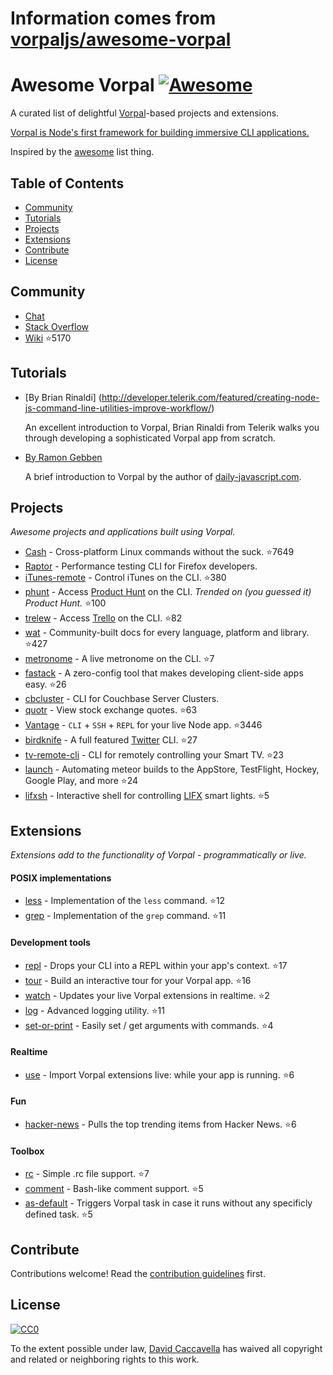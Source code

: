 # Information comes from [vorpaljs/awesome-vorpal](https://github.com/vorpaljs/awesome-vorpal)
# Awesome Vorpal [![Awesome](https://cdn.rawgit.com/sindresorhus/awesome/d7305f38d29fed78fa85652e3a63e154dd8e8829/media/badge.svg)](https://github.com/sindresorhus/awesome)

A curated list of delightful [Vorpal](https://github.com/dthree/vorpal)-based projects and extensions.

[Vorpal is Node's first framework for building immersive CLI applications.](https://github.com/dthree/vorpal)

Inspired by the [awesome](https://github.com/sindresorhus/awesome) list thing.

## Table of Contents

- [Community](#community)
- [Tutorials](#tutorials)
- [Projects](#projects)
- [Extensions](#extensions)
- [Contribute](#contribute)
- [License](#license)

## Community

- [Chat](https://gitter.im/dthree/vorpal)
- [Stack Overflow](http://stackoverflow.com/questions/tagged/vorpal.js)
- [Wiki](https://github.com/dthree/vorpal/wiki) :star:5170

## Tutorials

- [By Brian Rinaldi] (http://developer.telerik.com/featured/creating-node-js-command-line-utilities-improve-workflow/)

  An excellent introduction to Vorpal, Brian Rinaldi from Telerik walks you through developing a sophisticated Vorpal app from scratch.

- [By Ramon Gebben](http://daily-javascript.com/articles/vorpal/)

  A brief introduction to Vorpal by the author of [daily-javascript.com](daily-javascript.com).

## Projects

*Awesome projects and applications built using Vorpal.*

- [Cash](https://github.com/dthree/cash) - Cross-platform Linux commands without the suck. :star:7649
- [Raptor](https://developer.mozilla.org/en-US/Firefox_OS/Automated_testing/Raptor) - Performance testing CLI for Firefox developers.
- [iTunes-remote](https://github.com/mischah/itunes-remote/) - Control iTunes on the CLI. :star:380
- [phunt](https://github.com/Kristories/phunt) - Access [Product Hunt](https://www.producthunt.com/) on the CLI. *Trended on (you guessed it) Product Hunt.* :star:100
- [trelew](https://github.com/websitesfortrello/trelew) - Access [Trello](https://trello.com/) on the CLI. :star:82
- [wat](https://github.com/dthree/wat) - Community-built docs for every language, platform and library. :star:427
- [metronome](https://github.com/AljoschaMeyer/metronome-cli) - A live metronome on the CLI. :star:7
- [fastack](https://github.com/fastack/cli) - A zero-config tool that makes developing client-side apps easy. :star:26
- [cbcluster](https://www.npmjs.com/package/cbcluster) - CLI for Couchbase Server Clusters.
- [quotr](https://github.com/andrerpena/quotr) - View stock exchange quotes. :star:63
- [Vantage](https://github.com/dthree/vantage) - `CLI` + `SSH` + `REPL` for your live Node app. :star:3446
- [birdknife](https://github.com/vanita5/birdknife) - A full featured [Twitter](https://twitter.com/) CLI. :star:27
- [tv-remote-cli](https://github.com/Glavin001/tv-remote-cli) - CLI for remotely controlling your Smart TV. :star:23
- [launch](https://github.com/NewSpring/meteor-launch) - Automating meteor builds to the AppStore, TestFlight, Hockey, Google Play, and more :star:24
- [lifxsh](https://github.com/ristomatti/lifxsh) - Interactive shell for controlling [LIFX](http://www.lifx.com) smart lights. :star:5

## Extensions

*Extensions add to the functionality of Vorpal - programmatically or live.*

#### POSIX implementations

- [less](https://github.com/vorpaljs/vorpal-less) - Implementation of the `less` command. :star:12
- [grep](https://github.com/vorpaljs/vorpal-grep) - Implementation of the `grep` command. :star:11

#### Development tools

- [repl](https://github.com/vorpaljs/vorpal-repl) - Drops your CLI into a REPL within your app's context. :star:17
- [tour](https://github.com/vorpaljs/vorpal-tour) - Build an interactive tour for your Vorpal app. :star:16
- [watch](https://github.com/vantagejs/vantage-watch) - Updates your live Vorpal extensions in realtime. :star:2
- [log](https://github.com/AljoschaMeyer/vorpal-log) - Advanced logging utility. :star:11
- [set-or-print](https://github.com/AljoschaMeyer/vorpal-setorprint) - Easily set / get arguments with commands. :star:4

#### Realtime

- [use](https://github.com/vorpaljs/vorpal-use) - Import Vorpal extensions live: while your app is running. :star:6

#### Fun

- [hacker-news](https://github.com/vorpaljs/vorpal-hacker-news) - Pulls the top trending items from Hacker News. :star:6

#### Toolbox
- [rc](https://github.com/subk/vorpal-rc) - Simple .rc file support. :star:7
- [comment](https://github.com/subk/vorpal-comment) - Bash-like comment support. :star:5
- [as-default](https://github.com/ialpert/vorpal-as-default) - Triggers Vorpal task in case it runs without any specificly defined task. :star:5

## Contribute

Contributions welcome! Read the [contribution guidelines](contributing.md) first.

## License

[![CC0](http://i.creativecommons.org/p/zero/1.0/88x31.png)](http://creativecommons.org/publicdomain/zero/1.0/)

To the extent possible under law, [David Caccavella](https://github.com/dthree) has waived all copyright and related or neighboring rights to this work.

